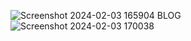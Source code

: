 ![Screenshot 2024-02-03 165904](https://github.com/ArshPunisher/Blogerrs/assets/86513926/5116fd40-2b98-40f2-925f-984077655842)
BLOG
![Screenshot 2024-02-03 170038](https://github.com/ArshPunisher/Blogerrs/assets/86513926/cbc605c3-e438-4f55-a77a-f36641c33305)
